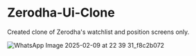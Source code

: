 # Zerodha-Ui-Clone
Created clone of Zerodha's watchlist and position screens only.

![WhatsApp Image 2025-02-09 at 22 39 31_f8c2b072](https://github.com/user-attachments/assets/6211b682-6268-4dd6-a45e-d1ac8b2c9ad7)
